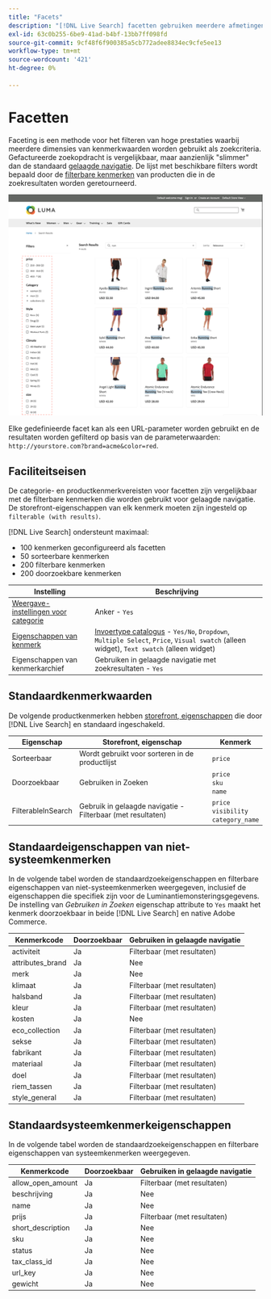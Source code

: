 ```yaml
---
title: "Facets"
description: "[!DNL Live Search] facetten gebruiken meerdere afmetingen van kenmerkwaarden als zoekcriteria."
exl-id: 63c0b255-6be9-41ad-b4bf-13bb7ff098fd
source-git-commit: 9cf48f6f900385a5cb772adee8834ec9cfe5ee13
workflow-type: tm+mt
source-wordcount: '421'
ht-degree: 0%

---
```


# Facetten

Faceting is een methode voor het filteren van hoge prestaties waarbij meerdere dimensies van kenmerkwaarden worden gebruikt als zoekcriteria. Gefactureerde zoekopdracht is vergelijkbaar, maar aanzienlijk &quot;slimmer&quot; dan de standaard [gelaagde navigatie](https://experienceleague.adobe.com/docs/commerce-admin/catalog/catalog/navigation/navigation-layered.html). De lijst met beschikbare filters wordt bepaald door de [filterbare kenmerken](https://experienceleague.adobe.com/docs/commerce-admin/catalog/catalog/navigation/navigation-layered.html#filterable-attributes) van producten die in de zoekresultaten worden geretourneerd.

![Gefilterde zoekresultaten](assets/storefront-search-results-run.png)

Elke gedefinieerde facet kan als een URL-parameter worden gebruikt en de resultaten worden gefilterd op basis van de parameterwaarden: `http://yourstore.com?brand=acme&color=red`.

## Faciliteitseisen

De categorie- en productkenmerkvereisten voor facetten zijn vergelijkbaar met de filterbare kenmerken die worden gebruikt voor gelaagde navigatie. De storefront-eigenschappen van elk kenmerk moeten zijn ingesteld op `filterable (with results)`.

[!DNL Live Search] ondersteunt maximaal:

* 100 kenmerken geconfigureerd als facetten
* 50 sorteerbare kenmerken
* 200 filterbare kenmerken
* 200 doorzoekbare kenmerken

| Instelling | Beschrijving |
|--- |--- |
| [Weergave-instellingen voor categorie](https://experienceleague.adobe.com/docs/commerce-admin/catalog/categories/create/categories-display-settings.html) | Anker - `Yes` |
| [Eigenschappen van kenmerk](https://experienceleague.adobe.com/docs/commerce-admin/catalog/product-attributes/create/attribute-product-create.html) | [Invoertype catalogus](https://experienceleague.adobe.com/docs/commerce-admin/catalog/product-attributes/attributes-input-types.html) - `Yes/No`, `Dropdown`, `Multiple Select`, `Price`, `Visual swatch` (alleen widget), `Text swatch` (alleen widget) |
| Eigenschappen van kenmerkarchief | Gebruiken in gelaagde navigatie met zoekresultaten - `Yes` |

## Standaardkenmerkwaarden

De volgende productkenmerken hebben [storefront, eigenschappen](https://experienceleague.adobe.com/docs/commerce-admin/catalog/product-attributes/product-attributes.html) die door [!DNL Live Search] en standaard ingeschakeld.

| Eigenschap | Storefront, eigenschap | Kenmerk |
|---|---|---|
| Sorteerbaar | Wordt gebruikt voor sorteren in de productlijst | `price` |
| Doorzoekbaar | Gebruiken in Zoeken | `price` <br />`sku`<br />`name` |
| FilterableInSearch | Gebruik in gelaagde navigatie - Filterbaar (met resultaten) | `price`<br />`visibility`<br />`category_name` |

## Standaardeigenschappen van niet-systeemkenmerken

In de volgende tabel worden de standaardzoekeigenschappen en filterbare eigenschappen van niet-systeemkenmerken weergegeven, inclusief de eigenschappen die specifiek zijn voor de Luminantiemonsteringsgegevens. De instelling van *Gebruiken in Zoeken* eigenschap attribute to `Yes` maakt het kenmerk doorzoekbaar in beide [!DNL Live Search] en native Adobe Commerce.

| Kenmerkcode | Doorzoekbaar | Gebruiken in gelaagde navigatie |
|--- |--- |--- |
| activiteit | Ja | Filterbaar (met resultaten) |
| attributes_brand | Ja | Nee |
| merk | Ja | Nee |
| klimaat | Ja | Filterbaar (met resultaten) |
| halsband | Ja | Filterbaar (met resultaten) |
| kleur | Ja | Filterbaar (met resultaten) |
| kosten | Ja | Nee |
| eco_collection | Ja | Filterbaar (met resultaten) |
| sekse | Ja | Filterbaar (met resultaten) |
| fabrikant | Ja | Filterbaar (met resultaten) |
| materiaal | Ja | Filterbaar (met resultaten) |
| doel | Ja | Filterbaar (met resultaten) |
| riem_tassen | Ja | Filterbaar (met resultaten) |
| style_general | Ja | Filterbaar (met resultaten) |

## Standaardsysteemkenmerkeigenschappen

In de volgende tabel worden de standaardzoekeigenschappen en filterbare eigenschappen van systeemkenmerken weergegeven.

| Kenmerkcode | Doorzoekbaar | Gebruiken in gelaagde navigatie |
|--- |--- |--- |
| allow_open_amount | Ja | Filterbaar (met resultaten) |
| beschrijving | Ja | Nee |
| name | Ja | Nee |
| prijs | Ja | Filterbaar (met resultaten) |
| short_description | Ja | Nee |
| sku | Ja | Nee |
| status | Ja | Nee |
| tax_class_id | Ja | Nee |
| url_key | Ja | Nee |
| gewicht | Ja | Nee |
